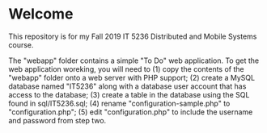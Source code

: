 # Welcome

This repository is for my Fall 2019 IT 5236 Distributed and Mobile Systems course.

The "webapp" folder contains a simple "To Do" web application. To get the web application woreking, you will need to (1) copy the contents of the "webapp" folder onto a web server with PHP support; (2) create a MySQL database named "IT5236" along with a database user account that has access to the database; (3) create a table in the database using the SQL found in sql/IT5236.sql; (4) rename "configuration-sample.php" to "configuration.php"; (5) edit "configuration.php" to include the username and password from step two.
